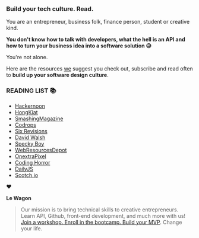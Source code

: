 ### Build your tech culture. Read.

You are an entrepreneur, business folk, finance person, student or creative kind.

**You don't know how to talk with developers, what the hell is an API and how to turn your business idea into a software solution 😥**

You're not alone.

Here are the resources [we](http://github.com/lewagon) suggest you check out, subscribe and read often to **build up your software design culture**.

### READING LIST 📚

* [Hackernoon](http://hackernoon.com/)
* [HongKiat](http://www.hongkiat.com/)
* [SmashingMagazine](http://www.smashingmagazine.com)
* [Codrops](https://tympanus.net/codrops/)
* [Six Revisions](http://sixrevisions.com)
* [David Walsh](http://davidwalsh.name)
* [Specky Boy](http://speckyboy.com)
* [WebResourcesDepot](http://webresourcesdepot.com)
* [OnextraPixel](http://onextrapixel.com)
* [Coding Horror](http://blog.codinghorror.com)
* [DailyJS](http://dailyjs.com)
* [Scotch.io](http://scotch.io)

❤

**Le Wagon**

>Our mission is to bring technical skills to creative entrepreneurs. Learn API, Github, front-end development, and much more with us! [Join a workshop. Enroll in the bootcamp. Build your MVP](https://www.lewagon.com/shanghai). Change your life.
